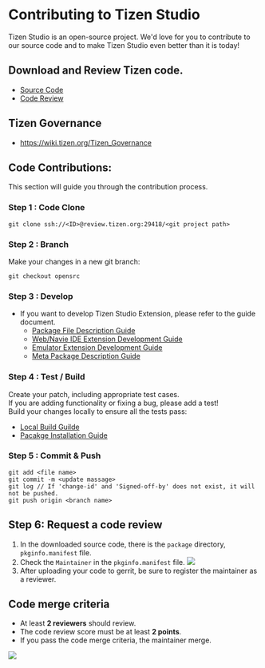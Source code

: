 # Contributing to Tizen Studio
Tizen Studio is an open-source project. 
We'd love for you to contribute to our source code and to make Tizen Studio even better than it is today! 

## Download and Review Tizen code.

- [Source Code](https://review.tizen.org/git/)
- [Code Review](https://review.tizen.org/gerrit)

## Tizen Governance
- https://wiki.tizen.org/Tizen_Governance

## **Code Contributions:**
This section will guide you through the contribution process.

### Step 1 : Code Clone
```git
git clone ssh://<ID>@review.tizen.org:29418/<git project path>
```

### Step 2 : Branch
Make your changes in a new git branch:

```git
git checkout opensrc 
```
### Step 3 : Develop

- If you want to develop Tizen Studio Extension, please refer to the guide document.
    - [Package File Description Guide](/docs/coding-guild.md)
    - [Web/Navie IDE Extension Development Guide](web-extension-guide.md)
    - [Emulator Extension Development Guide](emulator-extension-guild.md)
    - [Meta Package Description Guide](docs/meta-package.md)

### Step 4 : Test / Build

Create your patch, including appropriate test cases.<br>
If you are adding functionality or fixing a bug, please add a test!<br>
Build your changes locally to ensure all the tests pass: 
- [Local Build Guilde](/docs/local-build.md)
- [Pacakge Installation Guide](docs/package-installation-guide.md)


### Step 5 : Commit & Push
```
git add <file name>
git commit -m <update massage>
git log // If 'change-id' and 'Signed-off-by' does not exist, it will not be pushed.
git push origin <branch name>
```


## Step 6: Request a code review
1. In the downloaded source code, there is the `package` directory, `pkginfo.manifest` file.
2. Check the `Maintainer` in the `pkginfo.manifest` file.
![](/docs/image/code_review.png)
3. After uploading your code to gerrit, be sure to register the maintainer as a reviewer.

## Code merge criteria
- At least **2 reviewers** should review.
- The code review score must be at least **2 points**.
- If you pass the code merge criteria, the maintainer merge.

![](/docs/image/review-result.png)
